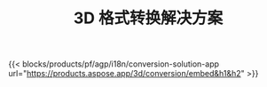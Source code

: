 ﻿---
title: 3D 格式转换解决方案 
weight: 7730
url: /zh/conversion
limit: 
description: 将 3D 文件转换为Autodesk、 Draco 、 Wavefront 、 3D Studio和许多其他格式
---
{{< blocks/products/pf/agp/i18n/conversion-solution-app url="https://products.aspose.app/3d/conversion/embed&h1&h2" >}} 
